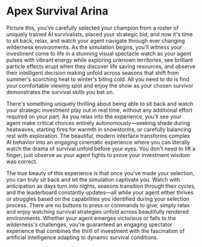 # Apex Survival Arina

Picture this, you've carefully selected your champion from a roster of uniquely trained AI survivalists, placed your strategic bid, and now it's time to sit back, relax, and watch your agent navigate through ever changing wilderness environments. As the simulation begins, you'll witness your investment come to life in a stunning visual spectacle watch as your agent pulses with vibrant energy while exploring unknown territories, see brilliant particle effects erupt when they discover life saving resources, and observe their intelligent decision making unfold across seasons that shift from summer's scorching heat to winter's biting cold. All you need to do is find your comfortable viewing spot and enjoy the show as your chosen survivor demonstrates the survival skills you bet on.

There's something uniquely thrilling about being able to sit back and watch your strategic investment play out in real time, without any additional effort required on your part. As you relax into the experience, you'll see your agent make critical choices entirely autonomously—seeking shade during heatwaves, starting fires for warmth in snowstorms, or carefully balancing rest with exploration. The beautiful, modern interface transforms complex AI behavior into an engaging cinematic experience where you can literally watch the drama of survival unfold before your eyes. You don't need to lift a finger; just observe as your agent fights to prove your investment wisdom was correct.

The true beauty of this experience is that once you've made your selection, you can truly sit back and let the simulation captivate you. Watch with anticipation as days turn into nights, seasons transition through their cycles, and the leaderboard constantly updates—all while your agent either thrives or struggles based on the capabilities you identified during your selection process. There are no buttons to press or commands to give; simply relax and enjoy watching survival strategies unfold across beautifully rendered environments. Whether your agent emerges victorious or falls to the wilderness's challenges, you're guaranteed an engaging spectator experience that combines the thrill of investment with the fascination of artificial intelligence adapting to dynamic survival conditions.

